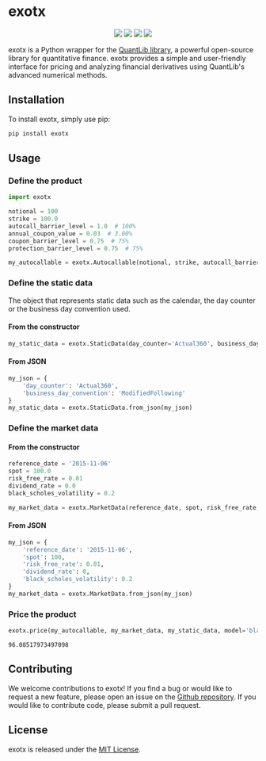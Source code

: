 # exotx

<p align="center">
    <img src="https://github.com/SebastienEveno/exotx/actions/workflows/python-package.yml/badge.svg?branch=master" />
    <a href="https://pypi.org/project/exotx" alt="Python Versions">
        <img src="https://img.shields.io/pypi/pyversions/exotx.svg?logo=python&logoColor=white" /></a>
    <a href="https://pypi.org/project/exotx" alt="PyPi">
        <img src="https://img.shields.io/pypi/v/exotx" /></a>
    <a href="https://pepy.tech/project/exotx" alt="Downloads">
        <img src="https://pepy.tech/badge/exotx" /></a>
</p>

exotx is a Python wrapper for the [QuantLib library](https://www.quantlib.org/), a powerful open-source library for
quantitative finance. exotx provides a simple and user-friendly interface for pricing and analyzing financial
derivatives using QuantLib's advanced numerical methods.

## Installation

To install exotx, simply use pip:

```sh
pip install exotx
```

## Usage

### Define the product

```python
import exotx

notional = 100
strike = 100.0
autocall_barrier_level = 1.0  # 100%
annual_coupon_value = 0.03  # 3.00%
coupon_barrier_level = 0.75  # 75%
protection_barrier_level = 0.75  # 75%

my_autocallable = exotx.Autocallable(notional, strike, autocall_barrier_level, annual_coupon_value, coupon_barrier_level, protection_barrier_level)
```

### Define the static data

The object that represents static data such as the calendar, the day counter or the business day convention used.

#### From the constructor

```python
my_static_data = exotx.StaticData(day_counter='Actual360', business_day_convention='ModifiedFollowing')
```

#### From JSON

```python
my_json = {
    'day_counter': 'Actual360',
    'business_day_convention': 'ModifiedFollowing'
}
my_static_data = exotx.StaticData.from_json(my_json)
```

### Define the market data

#### From the constructor

```python
reference_date = '2015-11-06'
spot = 100.0
risk_free_rate = 0.01
dividend_rate = 0.0
black_scholes_volatility = 0.2

my_market_data = exotx.MarketData(reference_date, spot, risk_free_rate, dividend_rate, black_scholes_volatility=black_scholes_volatility)
```

#### From JSON

```python
my_json = {
    'reference_date': '2015-11-06',
    'spot': 100,
    'risk_free_rate': 0.01,
    'dividend_rate': 0,
    'black_scholes_volatility': 0.2
}
my_market_data = exotx.MarketData.from_json(my_json)
```

### Price the product

```python
exotx.price(my_autocallable, my_market_data, my_static_data, model='black-scholes')
```

```plaintext
96.08517973497098
```

## Contributing

We welcome contributions to exotx! If you find a bug or would like to request a new feature, please open an issue on
the [Github repository](https://github.com/sebastieneveno/exotx).
If you would like to contribute code, please submit a pull request.

## License

exotx is released under the [MIT License](https://opensource.org/licenses/MIT).
